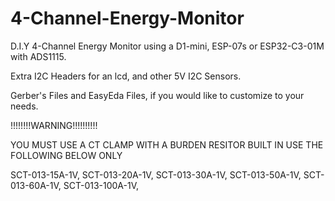 # 4-Channel-Energy-Monitor
D.I.Y 4-Channel Energy Monitor using a D1-mini, ESP-07s or 
ESP32-C3-01M with ADS1115.

Extra I2C Headers for an lcd, and other 5V I2C Sensors.

Gerber's Files and EasyEda Files, if you would like to customize to your needs. 

!!!!!!!!WARNING!!!!!!!!!!

YOU MUST USE A CT CLAMP WITH A BURDEN RESITOR BUILT IN USE THE FOLLOWING BELOW ONLY

SCT-013-15A-1V, SCT-013-20A-1V, SCT-013-30A-1V, SCT-013-50A-1V, SCT-013-60A-1V, SCT-013-100A-1V,
